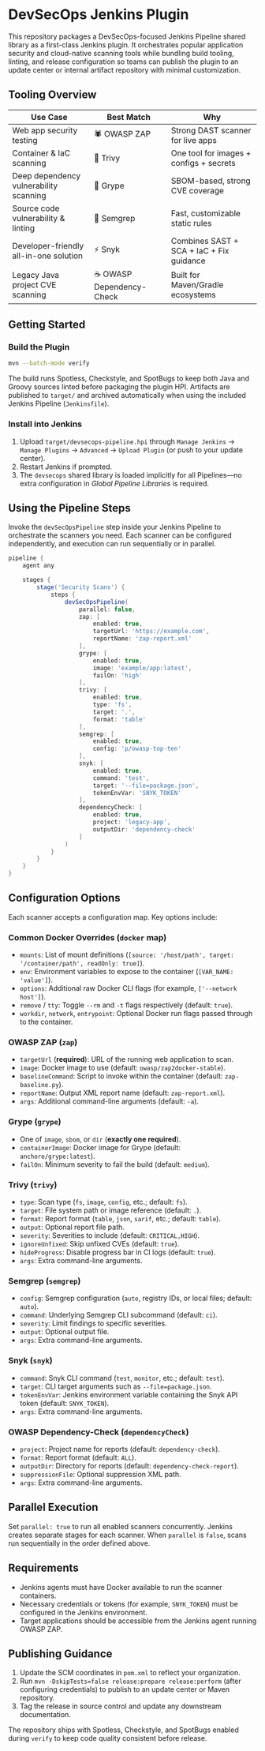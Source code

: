 # DevSecOps Jenkins Plugin

This repository packages a DevSecOps-focused Jenkins Pipeline shared library as a first-class Jenkins plugin. It orchestrates
popular application security and cloud-native scanning tools while bundling build tooling, linting, and release configuration so
teams can publish the plugin to an update center or internal artifact repository with minimal customization.

## Tooling Overview

| Use Case | Best Match | Why |
| --- | --- | --- |
| Web app security testing | 🕷️ OWASP ZAP | Strong DAST scanner for live apps |
| Container & IaC scanning | 🐳 Trivy | One tool for images + configs + secrets |
| Deep dependency vulnerability scanning | 🧬 Grype | SBOM-based, strong CVE coverage |
| Source code vulnerability & linting | 🧠 Semgrep | Fast, customizable static rules |
| Developer-friendly all-in-one solution | ⚡ Snyk | Combines SAST + SCA + IaC + Fix guidance |
| Legacy Java project CVE scanning | ☕ OWASP Dependency-Check | Built for Maven/Gradle ecosystems |

## Getting Started

### Build the Plugin

```bash
mvn --batch-mode verify
```

The build runs Spotless, Checkstyle, and SpotBugs to keep both Java and Groovy sources linted before packaging the plugin HPI.
Artifacts are published to `target/` and archived automatically when using the included Jenkins Pipeline (`Jenkinsfile`).

### Install into Jenkins

1. Upload `target/devsecops-pipeline.hpi` through `Manage Jenkins` → `Manage Plugins` → `Advanced` → `Upload Plugin` (or push to your
   update center).
2. Restart Jenkins if prompted.
3. The `devsecops` shared library is loaded implicitly for all Pipelines—no extra configuration in *Global Pipeline Libraries* is required.

## Using the Pipeline Steps

Invoke the `devSecOpsPipeline` step inside your Jenkins Pipeline to orchestrate the scanners you need. Each scanner can be configured
independently, and execution can run sequentially or in parallel.

```groovy
pipeline {
    agent any

    stages {
        stage('Security Scans') {
            steps {
                devSecOpsPipeline(
                    parallel: false,
                    zap: [
                        enabled: true,
                        targetUrl: 'https://example.com',
                        reportName: 'zap-report.xml'
                    ],
                    grype: [
                        enabled: true,
                        image: 'example/app:latest',
                        failOn: 'high'
                    ],
                    trivy: [
                        enabled: true,
                        type: 'fs',
                        target: '.',
                        format: 'table'
                    ],
                    semgrep: [
                        enabled: true,
                        config: 'p/owasp-top-ten'
                    ],
                    snyk: [
                        enabled: true,
                        command: 'test',
                        target: '--file=package.json',
                        tokenEnvVar: 'SNYK_TOKEN'
                    ],
                    dependencyCheck: [
                        enabled: true,
                        project: 'legacy-app',
                        outputDir: 'dependency-check'
                    ]
                )
            }
        }
    }
}
```

## Configuration Options

Each scanner accepts a configuration map. Key options include:

### Common Docker Overrides (`docker` map)
- `mounts`: List of mount definitions (`[source: '/host/path', target: '/container/path', readOnly: true]`).
- `env`: Environment variables to expose to the container (`[VAR_NAME: 'value']`).
- `options`: Additional raw Docker CLI flags (for example, `['--network host']`).
- `remove` / `tty`: Toggle `--rm` and `-t` flags respectively (default: `true`).
- `workdir`, `network`, `entrypoint`: Optional Docker run flags passed through to the container.

### OWASP ZAP (`zap`)
- `targetUrl` (**required**): URL of the running web application to scan.
- `image`: Docker image to use (default: `owasp/zap2docker-stable`).
- `baselineCommand`: Script to invoke within the container (default: `zap-baseline.py`).
- `reportName`: Output XML report name (default: `zap-report.xml`).
- `args`: Additional command-line arguments (default: `-a`).

### Grype (`grype`)
- One of `image`, `sbom`, or `dir` (**exactly one required**).
- `containerImage`: Docker image for Grype (default: `anchore/grype:latest`).
- `failOn`: Minimum severity to fail the build (default: `medium`).

### Trivy (`trivy`)
- `type`: Scan type (`fs`, `image`, `config`, etc.; default: `fs`).
- `target`: File system path or image reference (default: `.`).
- `format`: Report format (`table`, `json`, `sarif`, etc.; default: `table`).
- `output`: Optional report file path.
- `severity`: Severities to include (default: `CRITICAL,HIGH`).
- `ignoreUnfixed`: Skip unfixed CVEs (default: `true`).
- `hideProgress`: Disable progress bar in CI logs (default: `true`).
- `args`: Extra command-line arguments.

### Semgrep (`semgrep`)
- `config`: Semgrep configuration (`auto`, registry IDs, or local files; default: `auto`).
- `command`: Underlying Semgrep CLI subcommand (default: `ci`).
- `severity`: Limit findings to specific severities.
- `output`: Optional output file.
- `args`: Extra command-line arguments.

### Snyk (`snyk`)
- `command`: Snyk CLI command (`test`, `monitor`, etc.; default: `test`).
- `target`: CLI target arguments such as `--file=package.json`.
- `tokenEnvVar`: Jenkins environment variable containing the Snyk API token (default: `SNYK_TOKEN`).
- `args`: Extra command-line arguments.

### OWASP Dependency-Check (`dependencyCheck`)
- `project`: Project name for reports (default: `dependency-check`).
- `format`: Report format (default: `ALL`).
- `outputDir`: Directory for reports (default: `dependency-check-report`).
- `suppressionFile`: Optional suppression XML path.
- `args`: Extra command-line arguments.

## Parallel Execution

Set `parallel: true` to run all enabled scanners concurrently. Jenkins creates separate stages for each scanner. When `parallel`
is `false`, scans run sequentially in the order defined above.

## Requirements

- Jenkins agents must have Docker available to run the scanner containers.
- Necessary credentials or tokens (for example, `SNYK_TOKEN`) must be configured in the Jenkins environment.
- Target applications should be accessible from the Jenkins agent running OWASP ZAP.

## Publishing Guidance

1. Update the SCM coordinates in `pom.xml` to reflect your organization.
2. Run `mvn -DskipTests=false release:prepare release:perform` (after configuring credentials) to publish to an update center or Maven
   repository.
3. Tag the release in source control and update any downstream documentation.

The repository ships with Spotless, Checkstyle, and SpotBugs enabled during `verify` to keep code quality consistent before release.
